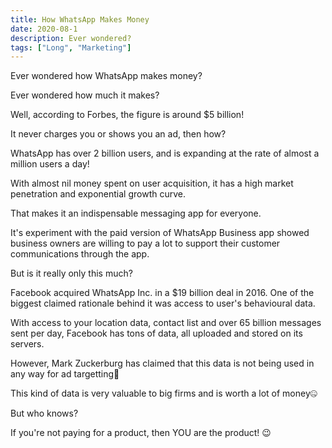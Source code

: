 ```yaml
---
title: How WhatsApp Makes Money
date: 2020-08-1
description: Ever wondered?
tags: ["Long", "Marketing"]
---
```


Ever wondered how WhatsApp makes money?

Ever wondered how much it makes?

Well, according to Forbes, the figure is around $5 billion!

It never charges you or shows you an ad, then how?

WhatsApp has over 2 billion users, and is expanding at the rate of almost a million users a day!

With almost nil money spent on user acquisition, it has a high market penetration and exponential growth curve.

That makes it an indispensable messaging app for everyone.

It's experiment with the paid version of WhatsApp Business app showed business owners are willing to pay a lot to support their customer communications through the app.

But is it really only this much?

Facebook acquired WhatsApp Inc. in a $19 billion deal in 2016.
One of the biggest claimed rationale behind it was access to user's behavioural data.

With access to your location data, contact list and over 65 billion messages sent per day,
Facebook has tons of data, all uploaded and stored on its servers.

However, Mark Zuckerburg has claimed that this data is not being used in any way for ad targetting🤫

This kind of data is very valuable to big firms and is worth a lot of money🤐

But who knows?

If you're not paying for a product, then YOU are the
product! 😉